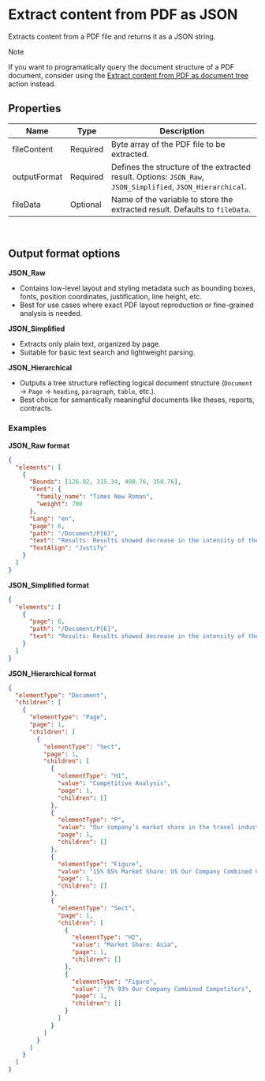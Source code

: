 # Extract content from PDF as JSON

Extracts content from a PDF file and returns it as a JSON string.

>[!NOTE]
>If you want to programatically query the document structure of a PDF document, consider using the [Extract content from PDF as document tree](./extract-content-from-pdf-as-object-tree.md) action instead.


## Properties

| Name            | Type     | Description                                                                 |
|-----------------|----------|-----------------------------------------------------------------------------|
| fileContent   | Required   | Byte array of the PDF file to be extracted.     |
| outputFormat  | Required   | Defines the structure of the extracted result. Options: `JSON_Raw`, `JSON_Simplified`, `JSON_Hierarchical`. |
| fileData      | Optional   | Name of the variable to store the extracted result. Defaults to `fileData`. |

<br/>

## Output format options

**JSON_Raw**
- Contains low-level layout and styling metadata such as bounding boxes, fonts, position coordinates, justification, line height, etc.
- Best for use cases where exact PDF layout reproduction or fine-grained analysis is needed.

**JSON_Simplified**
- Extracts only plain text, organized by page.
- Suitable for basic text search and lightweight parsing.

**JSON_Hierarchical**
- Outputs a tree structure reflecting logical document structure (`Document` -> `Page` -> `heading`, `paragraph`, `table`, etc.).
- Best choice for semantically meaningful documents like theses, reports, contracts.

### Examples

**JSON_Raw format**

```json
{
  "elements": [
    {
      "Bounds": [126.02, 315.34, 488.76, 358.76],
      "Font": {
        "family_name": "Times New Roman",
        "weight": 700
      },
      "Lang": "en",
      "page": 6,
      "path": "/Document/P[6]",
      "text": "Results: Results showed decrease in the intensity of the symptoms of Attention-Deficit/Hyperactivity Disorder...",
      "TextAlign": "Justify"
    }
  ]
}
```

**JSON_Simplified format**

```json
{
  "elements": [
    {
      "page": 6,
      "path": "/Document/P[6]",
      "text": "Results: Results showed decrease in the intensity of the symptoms of Attention-Deficit/Hyperactivity Disorder..."
    }
  ]
}
```

**JSON_Hierarchical format**

```json
{
  "elementType": "Document",
  "children": [    
    {
      "elementType": "Page",
      "page": 1,
      "children": [        
        {
          "elementType": "Sect",
          "page": 1,
          "children": [
            {
              "elementType": "H1",
              "value": "Competitive Analysis",
              "page": 1,
              "children": []
            },
            {
              "elementType": "P",
              "value": "Our company’s market share in the travel industry has been steadily increasing since the introduction of our company in 2011, and currently hovers around approximately 15% of US sales, 10% of European sales, and 7% of Asian sales. We do believe, however, that increased marketing efforts are needed to maintain this growth, due to ever-increasing competition from other travel brands.",
              "page": 1,
              "children": []
            },
            {
              "elementType": "Figure",
              "value": "15% 85% Market Share: US Our Company Combined Competitors 10% 90% Market Share: Europe Our Company Combined Competitors",
              "page": 1,
              "children": []
            },
            {
              "elementType": "Sect",
              "page": 1,
              "children": [
                {
                  "elementType": "H2",
                  "value": "Market Share: Asia",
                  "page": 1,
                  "children": []
                },
                {
                  "elementType": "Figure",
                  "value": "7% 93% Our Company Combined Competitors",
                  "page": 1,
                  "children": []
                }
              ]
            }
          ]
        }
      ]
    }    
  ]
}
```